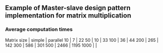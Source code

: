 ## Example of Master-slave design pattern implementation for matrix multiplication

### Average computation times
Matrix size | simple | parallel
10 | 7 | 22
50 | 10 | 33
100 | 36 | 44
200 | 265 | 142
300 | 586 | 301
500 | 2466 | 1195
1000 |  | 